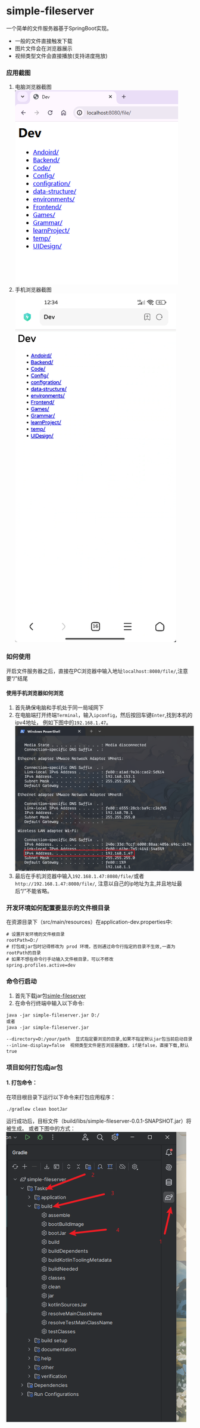 # simple-fileserver

一个简单的文件服务器基于SpringBoot实现。

- 一般的文件直接触发下载
- 图片文件会在浏览器展示
- 视频类型文件会直接播放(支持进度拖放)

### 应用截图

1. 电脑浏览器截图
   ![pc](./img/1.png)
2. 手机浏览器截图
   ![android](./img/2.png)

### 如何使用

开启文件服务器之后，直接在PC浏览器中输入地址`localhost:8080/file/`,注意要“/”结尾

#### 使用手机浏览器如何浏览

1. 首先确保电脑和手机处于同一局域网下
2. 在电脑端打开终端`Terminal`，输入`ipconfig`，然后按回车键`Enter`,找到本机的ipv4地址，
   例如下图中的`192.168.1.47`。
   ![ip address](./img/3.png)
3. 最后在手机浏览器中输入`192.168.1.47:8080/file/`或者`http://192.168.1.47:8080/file/`,
   注意以自己的ip地址为主,并且地址最后“/”不能省略。

### 开发环境如何配置要显示的文件根目录

在资源目录下（src/main/resources）在application-dev.properties中:

```properties
# 设置开发环境的文件根目录
rootPath=D:/
# 打包成jar包时记得修改为 prod 环境，否则通过命令行指定的目录不生效,一直为rootPath的目录
# 如果不想在命令行手动输入文件根目录，可以不修改
spring.profiles.active=dev
```

### 命令行启动

1. 首先下载jar包[simle-fileserver](https://github.com/lanlinju/simple-fileserver/releases)
2. 在命令行终端中输入以下命令:

```shell
java -jar simple-fileserver.jar D:/
或者
java -jar simple-fileserver.jar
```

```
--directory=D:/your/path  显式指定要浏览的目录,如果不指定默认jar包当前启动目录
--inline-display=false  视频类型文件是否浏览器播放，if是false，直接下载,默认true
```

### 项目如何打包成jar包

#### 1. 打包命令：

在项目根目录下运行以下命令来打包应用程序：

```shell
./gradlew clean bootJar
```

运行成功后，目标文件（build/libs/simple-fileserver-0.0.1-SNAPSHOT.jar）将被生成。
或者下图中的方式：
![package](./img/4.png)
